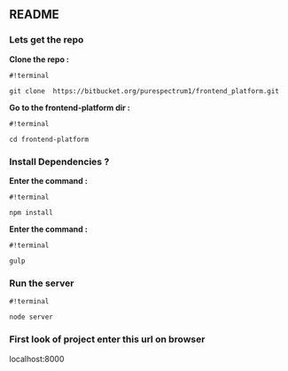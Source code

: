 ## README ##

### Lets get the repo ###

**Clone the repo :**


```
#!terminal

git clone  https://bitbucket.org/purespectrum1/frontend_platform.git 
```

**Go to the frontend-platform dir :**
 

```
#!terminal

cd frontend-platform 
```


### Install Dependencies ? ###

**Enter the command :** 


```
#!terminal

npm install
```
 
**Enter the command :** 


```
#!terminal

gulp 
```


### Run the server ####


```
#!terminal

node server
```
 

### First look of project enter this url on browser  ####

localhost:8000
